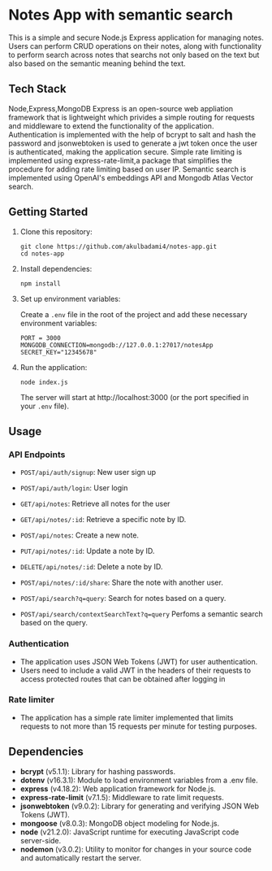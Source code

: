 
# Notes App with semantic search

This is a simple and secure Node.js Express application for managing notes. Users can perform CRUD operations on their notes, along with functionality to perform search across notes that searchs not only based on the text but also based on the semantic meaning behind the text.

## Tech Stack
Node,Express,MongoDB
Express is an open-source web appliation framework that is lightweight which privides a simple routing for requests and middleware to extend the functionality of the application.
Authentication is implemented with the help of bcrypt to salt and hash the password and jsonwebtoken is used to generate a jwt token once the user is authenticated, making the application secure.
Simple rate limiting is implemented using express-rate-limit,a package that simplifies the procedure for adding rate limiting based on user IP.
Semantic search is implemented using OpenAI's embeddings API and Mongodb Atlas Vector search.


## Getting Started

1. Clone this repository:

   ```
   git clone https://github.com/akulbadami4/notes-app.git
   cd notes-app
   ```

2. Install dependencies:

   ```
   npm install
   ```

3. Set up environment variables:

   Create a `.env` file in the root of the project and add these necessary environment variables:

   ```.env
   PORT = 3000
   MONGODB_CONNECTION=mongodb://127.0.0.1:27017/notesApp
   SECRET_KEY="12345678"
   ```

4. Run the application:

   ```
   node index.js
   ```

   The server will start at http://localhost:3000 (or the port specified in your `.env` file).

## Usage

### API Endpoints

- `POST/api/auth/signup`: New user sign up
- `POST/api/auth/login`: User login

- `GET/api/notes`: Retrieve all notes for the user
- `GET/api/notes/:id`: Retrieve a specific note by ID.
- `POST/api/notes`: Create a new note.
- `PUT/api/notes/:id`: Update a note by ID.
- `DELETE/api/notes/:id`: Delete a note by ID.
- `POST/api/notes/:id/share`: Share the note with another user.
- `POST/api/search?q=query`: Search for notes based on a query.
- `POST/api/search/contextSearchText?q=query` Perfoms a semantic search based on the query.


### Authentication

- The application uses JSON Web Tokens (JWT) for user authentication.
- Users need to include a valid JWT in the headers of their requests to access protected routes that can be obtained after logging in

### Rate limiter
 - The application has a simple rate limiter implemented that limits requests to not more than 15 requests per minute for testing purposes.

## Dependencies

- **bcrypt** (v5.1.1): Library for hashing passwords.
- **dotenv** (v16.3.1): Module to load environment variables from a .env file.
- **express** (v4.18.2): Web application framework for Node.js.
- **express-rate-limit** (v7.1.5): Middleware to rate limit requests.
- **jsonwebtoken** (v9.0.2): Library for generating and verifying JSON Web Tokens (JWT).
- **mongoose** (v8.0.3): MongoDB object modeling for Node.js.
- **node** (v21.2.0): JavaScript runtime for executing JavaScript code server-side.
- **nodemon** (v3.0.2): Utility to monitor for changes in your source code and automatically restart the server.






